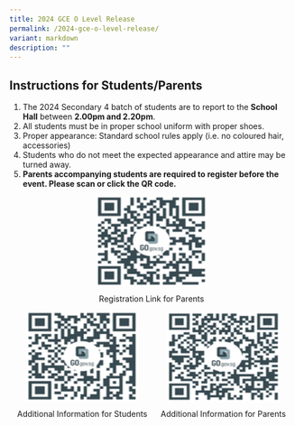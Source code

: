 ```yaml
---
title: 2024 GCE O Level Release
permalink: /2024-gce-o-level-release/
variant: markdown
description: ""
---
```

<h2>Instructions for Students/Parents</h2>
<ol>
	<li>The 2024 Secondary 4 batch of students are to report to the <b>School Hall</b> between <b>2.00pm and 2.20pm</b>.</li>
	<li>All students must be in proper school uniform with proper shoes.</li>
	<li>Proper appearance: Standard school rules apply (i.e. no coloured hair, accessories)</li>
	<li>Students who do not meet the expected appearance and attire may be turned away. </li>
	<li><b>Parents accompanying students are required to register before the event. Please scan or click the QR code.</b></li>
</ol>
<div style="text-align: center;">
  <a href="https://go.gov.sg/tkgs-parentsreg" target="_blank" rel="noopener">
    <img style="width: 200px; height: 160px;" src="/images/Annoucement/O_level/tkgs_parentsreg.png">
  </a>
  <p style="text-align: center; margin-top: 10px;">Registration Link for Parents</p>
</div>
<div style="text-align: center;">
  <div style="display: inline-block; text-align: center; margin-right: 20px;">
    <a href="https://go.gov.sg/tkgs-infoforstud" target="_blank" rel="noopener">
      <img style="width: 200px; height: 160px;" src="/images/Annoucement/O_level/tkgs_infoforstud.png">
    </a>
    <p style="text-align: center; margin-top: 10px;">Additional Information for Students</p>
  </div>
  <div style="display: inline-block; text-align: center;">
    <a href="https://go.gov.sg/tkgs-infoforparents" target="_blank" rel="noopener">
      <img style="width: 200px; height: 160px;" src="/images/Annoucement/O_level/tkgs_infoforparents.png">
    </a>
    <p style="text-align: center; margin-top: 10px;">Additional Information for Parents</p>
  </div>
</div>